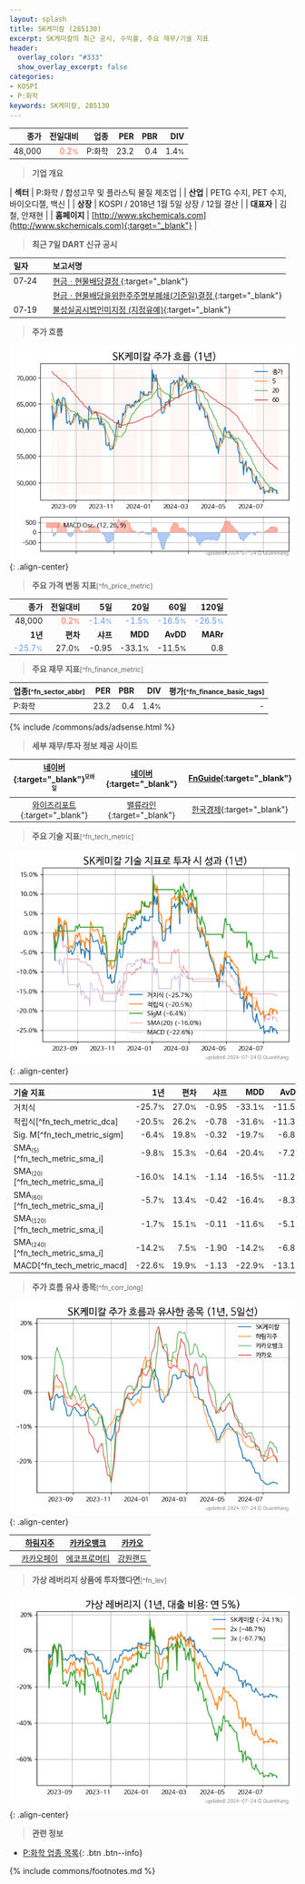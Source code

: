 ```yaml
---
layout: splash
title: SK케미칼 (285130)
excerpt: SK케미칼의 최근 공시, 수익률, 주요 재무/기술 지표
header:
  overlay_color: "#333"
  show_overlay_excerpt: false
categories:
- KOSPI
- P:화학
keywords: SK케미칼, 285130
---
```


| **종가** | **전일대비** | **업종** | **PER** | **PBR** | **DIV** |
| -------: | -----------: | -------: | ------: | ------: | ------: |
| 48,000 | <span style="color: tomato">0.2<small>%</small></span> | P:화학 | 23.2 | 0.4 | 1.4<small>%</small> |

<!-- more -->


> **기업 개요**<a id="company"></a>

| <span style="white-space:nowrap;">**섹터**</span> | P:화학 / 합성고무 및 플라스틱 물질 제조업 |
| <span style="white-space:nowrap;">**산업**</span> | PETG 수지, PET 수지, 바이오디젤, 백신 |
| <span style="white-space:nowrap;">**상장**</span> | KOSPI / 2018년 1월 5일 상장 / 12월 결산 |
| <span style="white-space:nowrap;">**대표자**</span> | 김철, 안재현 |
| <span style="white-space:nowrap;">**홈페이지**</span> | [http://www.skchemicals.com](http://www.skchemicals.com){:target="_blank"} |


> **최근 7일 DART 신규 공시**<a id="dart"></a>

| **일자** |      | **보고서명** |
| :------- | :--- | :----------- |
| 07&#x2011;24 | | [현금ㆍ현물배당결정              ](https://dart.fss.or.kr/dsaf001/main.do?rcpNo=20240724800315){:target="_blank"} |
|  | | [현금ㆍ현물배당을위한주주명부폐쇄(기준일)결정              ](https://dart.fss.or.kr/dsaf001/main.do?rcpNo=20240724800305){:target="_blank"} |
| 07&#x2011;19 | | [불성실공시법인미지정              (지정유예)](https://dart.fss.or.kr/dsaf001/main.do?rcpNo=20240719800399){:target="_blank"} |


> **주가 흐름**<a id="price"></a>

![285130](/stock/images/285130.png){: .align-center}


> **주요 가격 변동 지표**<small>[^fn_price_metric]</small>

| **종가** | **전일대비** | **5일** | **20일** | **60일** | **120일** |
| -------: | -----------: | ------: | -------: | -------: | --------: |
| 48,000 | <span style="color: tomato">0.2<small>%</small></span> | <span style="color: cornflowerblue">-1.4<small>%</small></span> | <span style="color: cornflowerblue">-1.5<small>%</small></span> | <span style="color: cornflowerblue">-16.5<small>%</small></span> | <span style="color: cornflowerblue">-26.5<small>%</small></span> |
| **1년** | **편차** | **샤프** | **MDD** | **AvDD** | **MARr** |
| <span style="color: cornflowerblue">-25.7<small>%</small></span> | 27.0<small>%</small> | -0.95 | -33.1<small>%</small> | -11.5<small>%</small> | 0.8 |


> **주요 재무 지표**<small>[^fn_finance_metric]</small>

| **업종**<small>[^fn_sector_abbr]</small> | **PER** | **PBR** | **DIV** | **평가**<small>[^fn_finance_basic_tags]</small> |
| :--------------------------------------- | ------: | ------: | ------: | ----------------------------------------------: |
| P:화학 | 23.2 | 0.4 | 1.4<small>%</small> | - |



{% include /commons/ads/adsense.html %}

> **세부 재무/투자 정보 제공 사이트**

| [네이버](https://m.stock.naver.com/domestic/stock/285130/finance/summary){:target="_blank"}<sup><small>모바일</small></sup> | [네이버](https://finance.naver.com/item/coinfo.naver?code=285130){:target="_blank"} | [FnGuide](https://comp.fnguide.com/SVO2/ASP/SVD_Invest.asp?gicode=A285130&MenuYn=Y){:target="_blank"} |
| :---: | :---: | :---: |
| [와이즈리포트](https://comp.wisereport.co.kr/company/c1040001.aspx?cmp_cd=285130){:target="_blank"} | [밸류라인](https://www.valueline.co.kr/finance/summary/285130){:target="_blank"} | [한국경제](https://markets.hankyung.com/stock/285130/financial-summary){:target="_blank"} |


> **주요 기술 지표**<small>[^fn_tech_metric]</small>


![285130](/stock/images/285130_tech.png){: .align-center}

| **기술 지표** | **1년** | **편차** | **샤프** | **MDD** | **AvDD** |
| :------------ | ------: | -----------: | -------: | ------: | -------: |
| 거치식 | -25.7<small>%</small> | 27.0<small>%</small> | -0.95 | -33.1<small>%</small> | -11.5<small>%</small> |
| 적립식[^fn_tech_metric_dca] | -20.5<small>%</small> | 26.2<small>%</small> | -0.78 | -31.6<small>%</small> | -11.3<small>%</small> |
| Sig. M[^fn_tech_metric_sigm] | -6.4<small>%</small> | 19.8<small>%</small> | -0.32 | -19.7<small>%</small> | -6.8<small>%</small> |
| SMA<small><sub>(5)</sub></small>[^fn_tech_metric_sma_i] | -9.8<small>%</small> | 15.3<small>%</small> | -0.64 | -20.4<small>%</small> | -7.2<small>%</small> |
| SMA<small><sub>(20)</sub></small>[^fn_tech_metric_sma_i] | -16.0<small>%</small> | 14.1<small>%</small> | -1.14 | -16.5<small>%</small> | -11.2<small>%</small> |
| SMA<small><sub>(60)</sub></small>[^fn_tech_metric_sma_i] | -5.7<small>%</small> | 13.4<small>%</small> | -0.42 | -16.4<small>%</small> | -8.3<small>%</small> |
| SMA<small><sub>(120)</sub></small>[^fn_tech_metric_sma_i] | -1.7<small>%</small> | 15.1<small>%</small> | -0.11 | -11.6<small>%</small> | -5.1<small>%</small> |
| SMA<small><sub>(240)</sub></small>[^fn_tech_metric_sma_i] | -14.2<small>%</small> | 7.5<small>%</small> | -1.90 | -14.2<small>%</small> | -6.8<small>%</small> |
| MACD[^fn_tech_metric_macd] | -22.6<small>%</small> | 19.9<small>%</small> | -1.13 | -22.9<small>%</small> | -13.1<small>%</small> |


> **주가 흐름 유사 종목**<a id="corr"></a><small>[^fn_corr_long]</small>

![285130](/stock/images/285130_corr.png){: .align-center}

|       | [하림지주](/003380/) | [카카오뱅크](/323410/) | [카카오](/035720/) |
| :---: | :------------------------------------: | :------------------------------------: | :------------------------------------: |
|       | [카카오페이](/377300/) | [에코프로머티](/450080/) | [강원랜드](/035250/) |


> **가상 레버리지 상품에 투자했다면**<a id="2x"></a><small>[^fn_lev]</small>

![285130](/stock/images/285130_2x.png){: .align-center}


> **관련 정보**

- [P:화학 업종 목록](/stats/sector/kospi_업종_화학_종목/){: .btn .btn--info}

{% include commons/footnotes.md %}